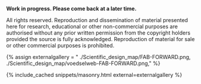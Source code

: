 **Work in progress. Please come back at a later time.**

All rights reserved. Reproduction and dissemination of material presented here for research, educational or other non-commercial purposes are authorised without any prior written permission from the copyright holders provided the source is fully acknowledged. Reproduction of material for sale or other commercial purposes is prohibited.


{% assign externalgallery = "
./Scientific_design_map/FAB-FORWARD.png,
./Scientific_design_map/voedselweb-FAB-FORWARD.png," %}

{% include_cached snippets/masonry.html external=externalgallery %}

